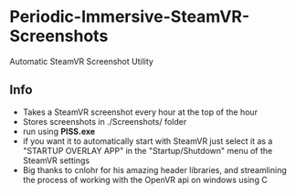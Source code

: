 # Periodic-Immersive-SteamVR-Screenshots

Automatic SteamVR Screenshot Utility

## Info

- Takes a SteamVR screenshot every hour at the top of the hour
- Stores screenshots in ./Screenshots/ folder
- run using **PISS.exe**
- if you want it to automatically start with SteamVR just select it as a "STARTUP OVERLAY APP" in the "Startup/Shutdown" menu of the SteamVR settings
- Big thanks to cnlohr for his amazing header libraries, and streamlining the process of working with the OpenVR api on windows using C
